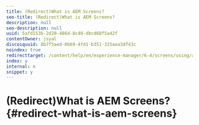 ```yaml
---
title: (Redirect)What is AEM Screens?
seo-title: (Redirect)What is AEM Screens?
description: null
seo-description: null
uuid: 5afd153b-2d20-486d-8c40-dbcd68f5a42f
contentOwner: jsyal
discoiquuid: 8b7f5aed-0b69-4fd1-b351-315aea3df43c
noindex: true
redirecttarget: /content/help/en/experience-manager/6-4/screens/using/aem-screens-introduction
index: y
internal: n
snippet: y
---
```


# (Redirect)What is AEM Screens?{#redirect-what-is-aem-screens}

